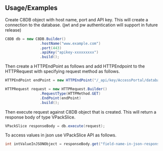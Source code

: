 
## Usage/Examples

Create C8DB object with host name, port and API key. This will create a connection to the database.
(jwt and pw authentication will support in future release)

```java
C8DB db = new C8DB.Builder()
                .hostName("www.example.com")
                .port(443)
                .apiKey("apikey-xxxxxxxxx")
                .build();

```
Then create a HTTPEndPoint as follows and add HTTPEndpoint to the HTTPRequest with specifying request method as follows.

```java
HTTPEndPoint endPoint = new HTTPEndPoint("/_api/key/AccessPortal/database?full=true");

HTTPRequest request = new HTTPRequest.Builder()
                .RequestType(HTTPMethod.GET)
                .EndPoint(endPoint)
                .build();
```
Then execute request against C8DB object that is created. This will return a response body of type VPackSlice.
```java
VPackSlice responseBody = db.execute(request);
```
To access values in json use VPackSlice API as follows.
```java
int intValueInJSONObject = responseBody.get("field-name-in-json-response").getAsInt();
```

